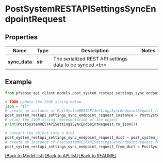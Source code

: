 # PostSystemRESTAPISettingsSyncEndpointRequest


## Properties

Name | Type | Description | Notes
------------ | ------------- | ------------- | -------------
**sync_data** | **str** | The serialized REST API settings data to be synced.&lt;br&gt; | 

## Example

```python
from pfsense_api_client.models.post_system_restapi_settings_sync_endpoint_request import PostSystemRESTAPISettingsSyncEndpointRequest

# TODO update the JSON string below
json = "{}"
# create an instance of PostSystemRESTAPISettingsSyncEndpointRequest from a JSON string
post_system_restapi_settings_sync_endpoint_request_instance = PostSystemRESTAPISettingsSyncEndpointRequest.from_json(json)
# print the JSON string representation of the object
print(PostSystemRESTAPISettingsSyncEndpointRequest.to_json())

# convert the object into a dict
post_system_restapi_settings_sync_endpoint_request_dict = post_system_restapi_settings_sync_endpoint_request_instance.to_dict()
# create an instance of PostSystemRESTAPISettingsSyncEndpointRequest from a dict
post_system_restapi_settings_sync_endpoint_request_from_dict = PostSystemRESTAPISettingsSyncEndpointRequest.from_dict(post_system_restapi_settings_sync_endpoint_request_dict)
```
[[Back to Model list]](../README.md#documentation-for-models) [[Back to API list]](../README.md#documentation-for-api-endpoints) [[Back to README]](../README.md)


